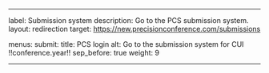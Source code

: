---
label: Submission system
description: Go to the PCS submission system.
layout: redirection
target: https://new.precisionconference.com/submissions

menus:
  submit:
    title: PCS login
    alt: Go to the submission system for CUI !!conference.year!!
    sep_before: true
    weight: 9

----